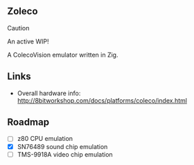## Zoleco

> [!CAUTION]
> An active WIP!

A ColecoVision emulator written in Zig.

## Links

- Overall hardware info: http://8bitworkshop.com/docs/platforms/coleco/index.html

## Roadmap

- [ ] z80 CPU emulation
- [x] SN76489 sound chip emulation
- [ ] TMS-9918A video chip emulation

